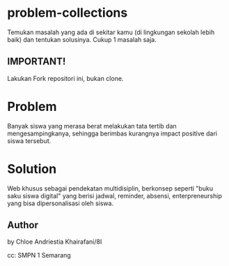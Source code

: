 # problem-collections
Temukan masalah yang ada di sekitar kamu (di lingkungan sekolah lebih baik) dan tentukan solusinya. 
Cukup 1 masalah saja.

## IMPORTANT!
Lakukan Fork repositori ini, bukan clone.

# Problem
Banyak siswa yang merasa berat melakukan tata tertib dan mengesampingkanya, sehingga berimbas kurangnya impact positive dari siswa tersebut.

# Solution
Web khusus sebagai pendekatan multidisiplin, berkonsep seperti "buku saku siswa digital" yang berisi jadwal, reminder, absensi, enterpreneurship yang bisa dipersonalisasi oleh siswa.


## Author
by Chloe Andriestia Khairafani/8I


cc: SMPN 1 Semarang
